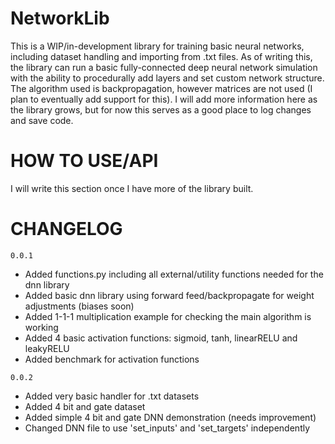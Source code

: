 # NetworkLib
This is a WIP/in-development library for training basic neural networks, including dataset handling and importing from .txt files. As of writing this, the library can run a basic fully-connected deep neural network simulation with the ability to procedurally add layers and set custom network structure. The algorithm used is backpropagation, however matrices are not used (I plan to eventually add support for this). I will add more information here as the library grows, but for now this serves as a good place to log changes and save code.

# HOW TO USE/API
I will write this section once I have more of the library built. 

# CHANGELOG

`0.0.1`
+ Added functions.py including all external/utility functions needed for the dnn library
+ Added basic dnn library using forward feed/backpropagate for weight adjustments (biases soon)
+ Added 1-1-1 multiplication example for checking the main algorithm is working
+ Added 4 basic activation functions: sigmoid, tanh, linearRELU and leakyRELU
+ Added benchmark for activation functions

`0.0.2`
+ Added very basic handler for .txt datasets
+ Added 4 bit and gate dataset
+ Added simple 4 bit and gate DNN demonstration (needs improvement)
+ Changed DNN file to use 'set_inputs' and 'set_targets' independently
